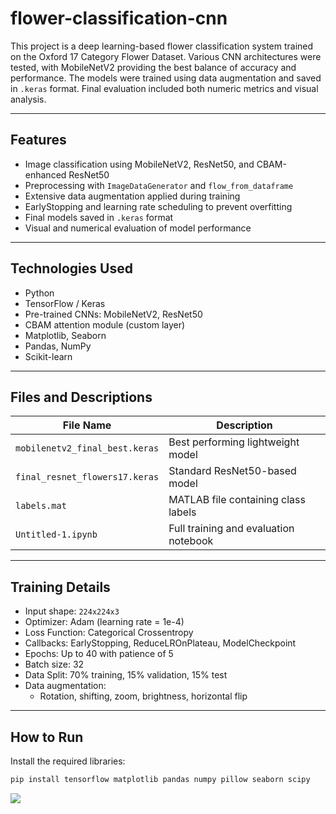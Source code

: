 # flower-classification-cnn

This project is a deep learning-based flower classification system trained on the Oxford 17 Category Flower Dataset. Various CNN architectures were tested, with MobileNetV2 providing the best balance of accuracy and performance. The models were trained using data augmentation and saved in `.keras` format. Final evaluation included both numeric metrics and visual analysis.

---

## Features

- Image classification using MobileNetV2, ResNet50, and CBAM-enhanced ResNet50
- Preprocessing with `ImageDataGenerator` and `flow_from_dataframe`
- Extensive data augmentation applied during training
- EarlyStopping and learning rate scheduling to prevent overfitting
- Final models saved in `.keras` format
- Visual and numerical evaluation of model performance

---

## Technologies Used

- Python
- TensorFlow / Keras
- Pre-trained CNNs: MobileNetV2, ResNet50
- CBAM attention module (custom layer)
- Matplotlib, Seaborn
- Pandas, NumPy
- Scikit-learn

---

## Files and Descriptions

| File Name | Description |
|-----------|-------------|
| `mobilenetv2_final_best.keras` | Best performing lightweight model |
| `final_resnet_flowers17.keras` | Standard ResNet50-based model |
| `labels.mat` | MATLAB file containing class labels |
| `Untitled-1.ipynb` | Full training and evaluation notebook |

---

## Training Details

- Input shape: `224x224x3`
- Optimizer: Adam (learning rate = 1e-4)
- Loss Function: Categorical Crossentropy
- Callbacks: EarlyStopping, ReduceLROnPlateau, ModelCheckpoint
- Epochs: Up to 40 with patience of 5
- Batch size: 32
- Data Split: 70% training, 15% validation, 15% test
- Data augmentation:
  - Rotation, shifting, zoom, brightness, horizontal flip

---

## How to Run

Install the required libraries:

```bash
pip install tensorflow matplotlib pandas numpy pillow seaborn scipy
```
![](karsilastirma.pnj)
